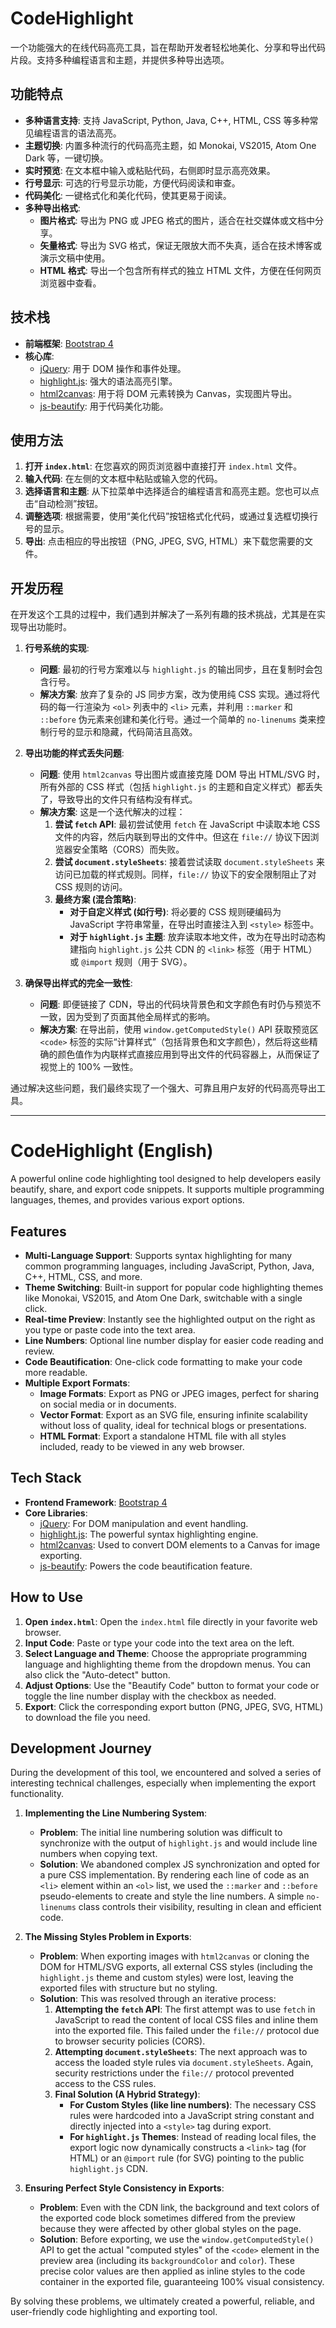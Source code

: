 # CodeHighlight

一个功能强大的在线代码高亮工具，旨在帮助开发者轻松地美化、分享和导出代码片段。支持多种编程语言和主题，并提供多种导出选项。

## 功能特点

- **多种语言支持**: 支持 JavaScript, Python, Java, C++, HTML, CSS 等多种常见编程语言的语法高亮。
- **主题切换**: 内置多种流行的代码高亮主题，如 Monokai, VS2015, Atom One Dark 等，一键切换。
- **实时预览**: 在文本框中输入或粘贴代码，右侧即时显示高亮效果。
- **行号显示**: 可选的行号显示功能，方便代码阅读和审查。
- **代码美化**: 一键格式化和美化代码，使其更易于阅读。
- **多种导出格式**:
  - **图片格式**: 导出为 PNG 或 JPEG 格式的图片，适合在社交媒体或文档中分享。
  - **矢量格式**: 导出为 SVG 格式，保证无限放大而不失真，适合在技术博客或演示文稿中使用。
  - **HTML 格式**: 导出一个包含所有样式的独立 HTML 文件，方便在任何网页浏览器中查看。

## 技术栈

- **前端框架**: [Bootstrap 4](https://getbootstrap.com/)
- **核心库**:
  - [jQuery](https://jquery.com/): 用于 DOM 操作和事件处理。
  - [highlight.js](https://highlightjs.org/): 强大的语法高亮引擎。
  - [html2canvas](https://html2canvas.hertzen.com/): 用于将 DOM 元素转换为 Canvas，实现图片导出。
  - [js-beautify](https://beautifier.io/): 用于代码美化功能。

## 使用方法

1.  **打开 `index.html`**: 在您喜欢的网页浏览器中直接打开 `index.html` 文件。
2.  **输入代码**: 在左侧的文本框中粘贴或输入您的代码。
3.  **选择语言和主题**: 从下拉菜单中选择适合的编程语言和高亮主题。您也可以点击“自动检测”按钮。
4.  **调整选项**: 根据需要，使用“美化代码”按钮格式化代码，或通过复选框切换行号的显示。
5.  **导出**: 点击相应的导出按钮（PNG, JPEG, SVG, HTML）来下载您需要的文件。

## 开发历程

在开发这个工具的过程中，我们遇到并解决了一系列有趣的技术挑战，尤其是在实现导出功能时。

1.  **行号系统的实现**:
    - **问题**: 最初的行号方案难以与 `highlight.js` 的输出同步，且在复制时会包含行号。
    - **解决方案**: 放弃了复杂的 JS 同步方案，改为使用纯 CSS 实现。通过将代码的每一行渲染为 `<ol>` 列表中的 `<li>` 元素，并利用 `::marker` 和 `::before` 伪元素来创建和美化行号。通过一个简单的 `no-linenums` 类来控制行号的显示和隐藏，代码简洁且高效。

2.  **导出功能的样式丢失问题**:
    - **问题**: 使用 `html2canvas` 导出图片或直接克隆 DOM 导出 HTML/SVG 时，所有外部的 CSS 样式（包括 `highlight.js` 的主题和自定义样式）都丢失了，导致导出的文件只有结构没有样式。
    - **解决方案**: 这是一个迭代解决的过程：
        1.  **尝试 `fetch` API**: 最初尝试使用 `fetch` 在 JavaScript 中读取本地 CSS 文件的内容，然后内联到导出的文件中。但这在 `file://` 协议下因浏览器安全策略（CORS）而失败。
        2.  **尝试 `document.styleSheets`**: 接着尝试读取 `document.styleSheets` 来访问已加载的样式规则。同样，`file://` 协议下的安全限制阻止了对 CSS 规则的访问。
        3.  **最终方案 (混合策略)**:
            - **对于自定义样式 (如行号)**: 将必要的 CSS 规则硬编码为 JavaScript 字符串常量，在导出时直接注入到 `<style>` 标签中。
            - **对于 `highlight.js` 主题**: 放弃读取本地文件，改为在导出时动态构建指向 `highlight.js` 公共 CDN 的 `<link>` 标签（用于 HTML）或 `@import` 规则（用于 SVG）。

3.  **确保导出样式的完全一致性**:
    - **问题**: 即便链接了 CDN，导出的代码块背景色和文字颜色有时仍与预览不一致，因为受到了页面其他全局样式的影响。
    - **解决方案**: 在导出前，使用 `window.getComputedStyle()` API 获取预览区 `<code>` 标签的实际“计算样式”（包括背景色和文字颜色），然后将这些精确的颜色值作为内联样式直接应用到导出文件的代码容器上，从而保证了视觉上的 100% 一致性。

通过解决这些问题，我们最终实现了一个强大、可靠且用户友好的代码高亮导出工具。

---

# CodeHighlight (English)

A powerful online code highlighting tool designed to help developers easily beautify, share, and export code snippets. It supports multiple programming languages, themes, and provides various export options.

## Features

- **Multi-Language Support**: Supports syntax highlighting for many common programming languages, including JavaScript, Python, Java, C++, HTML, CSS, and more.
- **Theme Switching**: Built-in support for popular code highlighting themes like Monokai, VS2015, and Atom One Dark, switchable with a single click.
- **Real-time Preview**: Instantly see the highlighted output on the right as you type or paste code into the text area.
- **Line Numbers**: Optional line number display for easier code reading and review.
- **Code Beautification**: One-click code formatting to make your code more readable.
- **Multiple Export Formats**:
  - **Image Formats**: Export as PNG or JPEG images, perfect for sharing on social media or in documents.
  - **Vector Format**: Export as an SVG file, ensuring infinite scalability without loss of quality, ideal for technical blogs or presentations.
  - **HTML Format**: Export a standalone HTML file with all styles included, ready to be viewed in any web browser.

## Tech Stack

- **Frontend Framework**: [Bootstrap 4](https://getbootstrap.com/)
- **Core Libraries**:
  - [jQuery](https://jquery.com/): For DOM manipulation and event handling.
  - [highlight.js](https://highlightjs.org/): The powerful syntax highlighting engine.
  - [html2canvas](https://html2canvas.hertzen.com/): Used to convert DOM elements to a Canvas for image exporting.
  - [js-beautify](https://beautifier.io/): Powers the code beautification feature.

## How to Use

1.  **Open `index.html`**: Open the `index.html` file directly in your favorite web browser.
2.  **Input Code**: Paste or type your code into the text area on the left.
3.  **Select Language and Theme**: Choose the appropriate programming language and highlighting theme from the dropdown menus. You can also click the "Auto-detect" button.
4.  **Adjust Options**: Use the "Beautify Code" button to format your code or toggle the line number display with the checkbox as needed.
5.  **Export**: Click the corresponding export button (PNG, JPEG, SVG, HTML) to download the file you need.

## Development Journey

During the development of this tool, we encountered and solved a series of interesting technical challenges, especially when implementing the export functionality.

1.  **Implementing the Line Numbering System**:
    - **Problem**: The initial line numbering solution was difficult to synchronize with the output of `highlight.js` and would include line numbers when copying text.
    - **Solution**: We abandoned complex JS synchronization and opted for a pure CSS implementation. By rendering each line of code as an `<li>` element within an `<ol>` list, we used the `::marker` and `::before` pseudo-elements to create and style the line numbers. A simple `no-linenums` class controls their visibility, resulting in clean and efficient code.

2.  **The Missing Styles Problem in Exports**:
    - **Problem**: When exporting images with `html2canvas` or cloning the DOM for HTML/SVG exports, all external CSS styles (including the `highlight.js` theme and custom styles) were lost, leaving the exported files with structure but no styling.
    - **Solution**: This was resolved through an iterative process:
        1.  **Attempting the `fetch` API**: The first attempt was to use `fetch` in JavaScript to read the content of local CSS files and inline them into the exported file. This failed under the `file://` protocol due to browser security policies (CORS).
        2.  **Attempting `document.styleSheets`**: The next approach was to access the loaded style rules via `document.styleSheets`. Again, security restrictions under the `file://` protocol prevented access to the CSS rules.
        3.  **Final Solution (A Hybrid Strategy)**:
            - **For Custom Styles (like line numbers)**: The necessary CSS rules were hardcoded into a JavaScript string constant and directly injected into a `<style>` tag during export.
            - **For `highlight.js` Themes**: Instead of reading local files, the export logic now dynamically constructs a `<link>` tag (for HTML) or an `@import` rule (for SVG) pointing to the public `highlight.js` CDN.

3.  **Ensuring Perfect Style Consistency in Exports**:
    - **Problem**: Even with the CDN link, the background and text colors of the exported code block sometimes differed from the preview because they were affected by other global styles on the page.
    - **Solution**: Before exporting, we use the `window.getComputedStyle()` API to get the actual "computed styles" of the `<code>` element in the preview area (including its `backgroundColor` and `color`). These precise color values are then applied as inline styles to the code container in the exported file, guaranteeing 100% visual consistency.

By solving these problems, we ultimately created a powerful, reliable, and user-friendly code highlighting and exporting tool.

